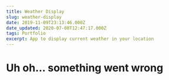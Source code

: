 ```yaml
---
title: Weather Display
slug: weather-display
date: 2019-11-09T23:13:46.000Z
date_updated: 2020-07-08T12:47:17.000Z
tags: Portfolio
excerpt: App to display current weather in your location
---
```


# Uh oh... something went wrong

<!--
.sk-folding-cube {

margin: 20px auto;
width: 40px;
height: 40px;
position: relative;
-webkit-transform: rotateZ(45deg);
transform: rotateZ(45deg);
}

.sk-folding-cube .sk-cube {
float: left;
width: 50%;
height: 50%;
position: relative;
-webkit-transform: scale(1.1);
-ms-transform: scale(1.1);
transform: scale(1.1);
}
.sk-folding-cube .sk-cube:before {
content: '';
position: absolute;
top: 0;
left: 0;
width: 100%;
height: 100%;
background-color: #333;
-webkit-animation: sk-foldCubeAngle 2.4s infinite linear both;
animation: sk-foldCubeAngle 2.4s infinite linear both;
-webkit-transform-origin: 100% 100%;
-ms-transform-origin: 100% 100%;
transform-origin: 100% 100%;
}
.sk-folding-cube .sk-cube2 {
-webkit-transform: scale(1.1) rotateZ(90deg);
transform: scale(1.1) rotateZ(90deg);
}
.sk-folding-cube .sk-cube3 {
-webkit-transform: scale(1.1) rotateZ(180deg);
transform: scale(1.1) rotateZ(180deg);
}
.sk-folding-cube .sk-cube4 {
-webkit-transform: scale(1.1) rotateZ(270deg);
transform: scale(1.1) rotateZ(270deg);
}
.sk-folding-cube .sk-cube2:before {
-webkit-animation-delay: 0.3s;
animation-delay: 0.3s;
}
.sk-folding-cube .sk-cube3:before {
-webkit-animation-delay: 0.6s;
animation-delay: 0.6s;
}
.sk-folding-cube .sk-cube4:before {
-webkit-animation-delay: 0.9s;
animation-delay: 0.9s;
}
@-webkit-keyframes sk-foldCubeAngle {
0%, 10% {
-webkit-transform: perspective(140px) rotateX(-180deg);
transform: perspective(140px) rotateX(-180deg);
opacity: 0;
} 25%, 75% {
-webkit-transform: perspective(140px) rotateX(0deg);
transform: perspective(140px) rotateX(0deg);
opacity: 1;
} 90%, 100% {
-webkit-transform: perspective(140px) rotateY(180deg);
transform: perspective(140px) rotateY(180deg);
opacity: 0;
}
}

@keyframes sk-foldCubeAngle {
0%, 10% {
-webkit-transform: perspective(140px) rotateX(-180deg);
transform: perspective(140px) rotateX(-180deg);
opacity: 0;
} 25%, 75% {
-webkit-transform: perspective(140px) rotateX(0deg);
transform: perspective(140px) rotateX(0deg);
opacity: 1;
} 90%, 100% {
-webkit-transform: perspective(140px) rotateY(180deg);
transform: perspective(140px) rotateY(180deg);
opacity: 0;
}
}

.column {
width: 50%;
padding-right:1em;
}

function getLocation () {
return new Promise((resolve, reject) => {
if ('geolocation' in navigator) {
navigator.geolocation.getCurrentPosition((position) => {
let lat = position.coords.latitude
let long = position.coords.longitude
resolve([lat, long])
})
} else {
reject('Unable to get location')
}
})
}

function getWeather (lat, long) {
return new Promise((resolve, reject) => {
const apiKey = '24da4957a0a39b21e163f0a4b5a8f82b'
window.fetch(`https://api.openweathermap.org/data/2.5/weather?lat=${lat}&lon=${long}&appid=${apiKey}`)
.then((data) => data.json())
.then((data) => {
resolve(data)
})
.catch((err) => {
reject(err)
})
})
}

function getPlaceImage (lat, long) {
return new Promise((resolve, reject) => {
let loc = new google.maps.LatLng(lat, long)
let map = new google.maps.Map(document.createElement('div'), {
center: loc,
zoom: 15
})
let request = {
location: loc,
radius: '2500'
}
let service = new google.maps.places.PlacesService(map)
service.nearbySearch(request, (results, status) => {
try {
if (status === google.maps.places.PlacesServiceStatus.OK) {
let photoUrl = results[0].photos[0].getUrl({'maxWidth': 2000, 'maxHeight': 2000})
resolve(photoUrl)
} else {
resolve('https://source.unsplash.com/random')
}
} catch (e) {
console.error(e)
resolve('https://source.unsplash.com/random')
}
})
})
}

getLocation()
.then((data) => {
return Promise.all([getWeather(data[0], data[1]), getPlaceImage(data[0], data[1])])
.then((data) => {
console.log(data)
let conditions = data[0].weather[0].description
let image = data[1]
fetch('https://cors-anywhere.herokuapp.com/https://en.wikipedia.org/w/api.php?format=json&action=query&generator=search&gsrnamespace=0&gsrlimit=1&prop=extracts&exintro&explaintext&exsentences=5&exlimit=max&redirects=1&gsrsearch=' + data[0].name)
.then((locationInfo) => locationInfo.json())
.then((locationInfo) => {
console.log(locationInfo)
let resp = ''
for (let page in locationInfo.query.pages) {
resp = locationInfo.query.pages[page].extract
}
return resp
})
.then((locationInfo) => {
updateView(
conditions,
data[0].name,
data[0].sys.country,
(data[0].main.temp - 272.15).toPrecision(3),
locationInfo + '\n\nPowered by Weather Underground, Wikipedia, Google, and Tachyons. Loading cubes by Tobias Ahlin.',
image
)
})
.catch((err) => {
handleError(err)
})
})
.catch((err) => {
handleError(err)
})
})
.catch((err) => {
handleError(err)
})

function updateView (weather, city, country, temperature, extract, image) {
document.getElementById('background').style.backgroundImage = 'url(\'' + image + '\')'
document.getElementById('city').innerText = weather + ' in ' + city + ' (' + temperature + '°C)'
document.getElementById('country-or-state').innerText = country
document.getElementById('location-info').innerText = extract
document.getElementById('loading').style.display = 'none'
document.getElementById('article').style.display = 'block'
}

function handleError (err) {
document.getElementById('error-message').innerText = 'Technical details: ' + err
document.getElementById('loading').style.display = 'none'
document.getElementById('error').style.display = 'block'
}
-->
